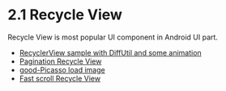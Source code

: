 # 2.1 Recycle View

Recycle View is most popular UI component in Android UI part.

- [RecyclerView sample with DiffUtil and some animation](https://www.raywenderlich.com/272-intermediate-recyclerview-tutorial-with-kotlin)
- [Pagination Recycle View](https://blog.iamsuleiman.com/android-pagination-recyclerview-tutorial-api-retrofit-gson/)
- [good-Picasso load image](https://juejin.im/post/6844903465072721934)
- [Fast scroll Recycle View](https://android.jlelse.eu/fast-scrolling-with-recyclerview-2b89d4574688)